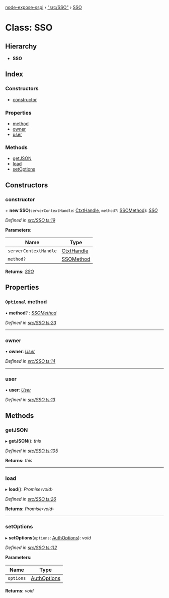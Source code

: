 [node-expose-sspi](../README.md) › ["src/SSO"](../modules/_src_sso_.md) › [SSO](_src_sso_.sso.md)

# Class: SSO

## Hierarchy

* **SSO**

## Index

### Constructors

* [constructor](_src_sso_.sso.md#constructor)

### Properties

* [method](_src_sso_.sso.md#optional-method)
* [owner](_src_sso_.sso.md#owner)
* [user](_src_sso_.sso.md#user)

### Methods

* [getJSON](_src_sso_.sso.md#getjson)
* [load](_src_sso_.sso.md#load)
* [setOptions](_src_sso_.sso.md#setoptions)

## Constructors

###  constructor

\+ **new SSO**(`serverContextHandle`: [CtxtHandle](../interfaces/_lib_sspi_d_.ctxthandle.md), `method?`: [SSOMethod](../modules/_src_sso_.md#ssomethod)): *[SSO](_src_sso_.sso.md)*

*Defined in [src/SSO.ts:19](https://github.com/jlguenego/node-expose-sspi/blob/19d0c3f/src/SSO.ts#L19)*

**Parameters:**

Name | Type |
------ | ------ |
`serverContextHandle` | [CtxtHandle](../interfaces/_lib_sspi_d_.ctxthandle.md) |
`method?` | [SSOMethod](../modules/_src_sso_.md#ssomethod) |

**Returns:** *[SSO](_src_sso_.sso.md)*

## Properties

### `Optional` method

• **method**? : *[SSOMethod](../modules/_src_sso_.md#ssomethod)*

*Defined in [src/SSO.ts:23](https://github.com/jlguenego/node-expose-sspi/blob/19d0c3f/src/SSO.ts#L23)*

___

###  owner

• **owner**: *[User](../interfaces/_src_interfaces_.user.md)*

*Defined in [src/SSO.ts:14](https://github.com/jlguenego/node-expose-sspi/blob/19d0c3f/src/SSO.ts#L14)*

___

###  user

• **user**: *[User](../interfaces/_src_interfaces_.user.md)*

*Defined in [src/SSO.ts:13](https://github.com/jlguenego/node-expose-sspi/blob/19d0c3f/src/SSO.ts#L13)*

## Methods

###  getJSON

▸ **getJSON**(): *this*

*Defined in [src/SSO.ts:105](https://github.com/jlguenego/node-expose-sspi/blob/19d0c3f/src/SSO.ts#L105)*

**Returns:** *this*

___

###  load

▸ **load**(): *Promise‹void›*

*Defined in [src/SSO.ts:26](https://github.com/jlguenego/node-expose-sspi/blob/19d0c3f/src/SSO.ts#L26)*

**Returns:** *Promise‹void›*

___

###  setOptions

▸ **setOptions**(`options`: [AuthOptions](../interfaces/_src_interfaces_.authoptions.md)): *void*

*Defined in [src/SSO.ts:112](https://github.com/jlguenego/node-expose-sspi/blob/19d0c3f/src/SSO.ts#L112)*

**Parameters:**

Name | Type |
------ | ------ |
`options` | [AuthOptions](../interfaces/_src_interfaces_.authoptions.md) |

**Returns:** *void*
